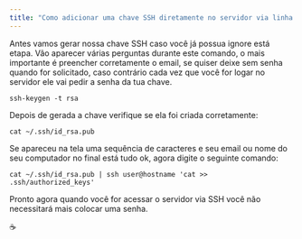 ```yaml
---
title: "Como adicionar uma chave SSH diretamente no servidor via linha de comando"
---
```


Antes vamos gerar nossa chave SSH caso você já possua ignore está etapa.
Vão aparecer várias perguntas durante este comando, o mais importante é preencher corretamente o email, se quiser deixe sem senha quando for solicitado, caso contrário cada vez que você for logar no servidor ele vai pedir a senha da tua chave.

``` ssh-keygen -t rsa ```


Depois de gerada a chave verifique se ela foi criada corretamente:

``` cat ~/.ssh/id_rsa.pub ```

Se apareceu na tela uma sequência de caracteres e seu email ou nome do seu computador no final está tudo ok, agora digite o seguinte comando:

```cat ~/.ssh/id_rsa.pub | ssh user@hostname 'cat >> .ssh/authorized_keys' ```

Pronto agora quando você for acessar o servidor via SSH você não necessitará mais colocar uma senha.

:coffee:
